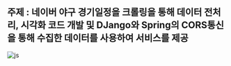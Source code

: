 <h2>주제 : 네이버 야구 경기일정을 크롤링을 통해 데이터 전처리, 시각화 코드 개발 및 DJango와 Spring의 CORS통신을 통해 수집한 데이터를 사용하여 서비스를 제공</h2>



![js](https://img.shields.io/badge/Spring-6DB33F?style=for-the-badge&logo=spring&logoColor=white)
